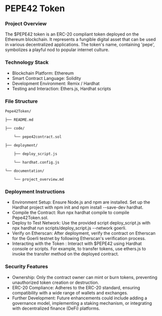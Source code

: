 # PEPE42 Token

### Project Overview
The $PEPE42 token is an ERC-20 compliant token deployed on the Ethereum blockchain. It represents a fungible digital asset that can be used in various decentralized applications. The token's name, containing 'pepe', symbolizes a playful nod to popular internet culture.

### Technology Stack
+ Blockchain Platform: Ethereum
+ Smart Contract Language: Solidity
+ Development Environment: Remix / Hardhat
+ Testing and Interaction: Ethers.js, Hardhat scripts

### File Structure
    Pepe42Token/

    ├── README.md

    ├── code/

        └── pepe42contract.sol

    ├── deployment/

        ├── deploy_script.js

        └── hardhat.config.js

    └── documentation/

        └── project_overview.md


### Deployment Instructions
+ Environment Setup: Ensure Node.js and npm are installed. Set up the Hardhat project with npm init and npm install --save-dev hardhat.
+ Compile the Contract: Run npx hardhat compile to compile Pepe42Token.sol.
+ Deploy to Test Network: Use the provided script deploy_script.js with npx hardhat run scripts/deploy_script.js --network goerli.
+ Verify on Etherscan: After deployment, verify the contract on Etherscan for the Goerli testnet by following Etherscan's verification process.
+ Interacting with the Token : Interact with $PEPE42 using Hardhat console or scripts. For example, to transfer tokens, use ethers.js to invoke the transfer method on the deployed contract.

### Security Features
+ Ownership: Only the contract owner can mint or burn tokens, preventing unauthorized token creation or destruction.
+ ERC-20 Compliance: Adheres to the ERC-20 standard, ensuring compatibility with a wide range of wallets and exchanges.
+ Further Development: Future enhancements could include adding a governance model, implementing a staking mechanism, or integrating with decentralized finance (DeFi) platforms.
